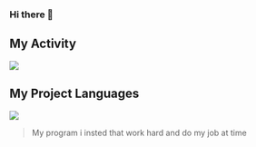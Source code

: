 ### Hi there 👋

## My Activity
<img src="https://github-readme-stats.vercel.app/api/top-langs/?username=alicoder117&hide_progress=false" >

## My Project Languages
<img src="https://github-readme-stats.vercel.app/api?username=alicoder117&show_icons=true&theme=radical">

>My program
>i insted that work hard and do my job at time









<!--
**alicoder117/alicoder117** is a ✨ _special_ ✨ repository because its `README.md` (this file) appears on your GitHub profile.

Here are some ideas to get you started:

- 🔭 I’m currently working on ...
- 🌱 I’m currently learning ...
- 👯 I’m looking to collaborate on ...
- 🤔 I’m looking for help with ...
- 💬 Ask me about ...
- 📫 How to reach me: ...
- 😄 Pronouns: ...
- ⚡ Fun fact: ...
-->
